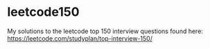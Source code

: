 # leetcode150
My solutions to the leetcode top 150 interview questions found here: https://leetcode.com/studyplan/top-interview-150/
